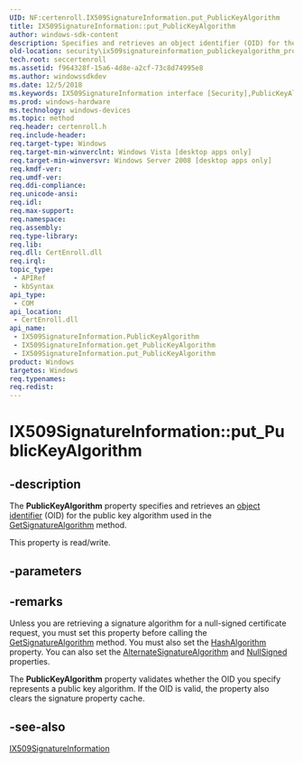 ```yaml
---
UID: NF:certenroll.IX509SignatureInformation.put_PublicKeyAlgorithm
title: IX509SignatureInformation::put_PublicKeyAlgorithm
author: windows-sdk-content
description: Specifies and retrieves an object identifier (OID) for the public key algorithm used in the GetSignatureAlgorithm method.
old-location: security\ix509signatureinformation_publickeyalgorithm_property.htm
tech.root: seccertenroll
ms.assetid: f964328f-15a6-4d8e-a2cf-73c8d74995e8
ms.author: windowssdkdev
ms.date: 12/5/2018
ms.keywords: IX509SignatureInformation interface [Security],PublicKeyAlgorithm property, IX509SignatureInformation.PublicKeyAlgorithm, IX509SignatureInformation.put_PublicKeyAlgorithm, IX509SignatureInformation::PublicKeyAlgorithm, IX509SignatureInformation::get_PublicKeyAlgorithm, IX509SignatureInformation::put_PublicKeyAlgorithm, PublicKeyAlgorithm property [Security], PublicKeyAlgorithm property [Security],IX509SignatureInformation interface, certenroll/IX509SignatureInformation::PublicKeyAlgorithm, certenroll/IX509SignatureInformation::get_PublicKeyAlgorithm, certenroll/IX509SignatureInformation::put_PublicKeyAlgorithm, put_PublicKeyAlgorithm, security.ix509signatureinformation_publickeyalgorithm_property
ms.prod: windows-hardware
ms.technology: windows-devices
ms.topic: method
req.header: certenroll.h
req.include-header: 
req.target-type: Windows
req.target-min-winverclnt: Windows Vista [desktop apps only]
req.target-min-winversvr: Windows Server 2008 [desktop apps only]
req.kmdf-ver: 
req.umdf-ver: 
req.ddi-compliance: 
req.unicode-ansi: 
req.idl: 
req.max-support: 
req.namespace: 
req.assembly: 
req.type-library: 
req.lib: 
req.dll: CertEnroll.dll
req.irql: 
topic_type:
 - APIRef
 - kbSyntax
api_type:
 - COM
api_location:
 - CertEnroll.dll
api_name:
 - IX509SignatureInformation.PublicKeyAlgorithm
 - IX509SignatureInformation.get_PublicKeyAlgorithm
 - IX509SignatureInformation.put_PublicKeyAlgorithm
product: Windows
targetos: Windows
req.typenames: 
req.redist: 
---
```


# IX509SignatureInformation::put_PublicKeyAlgorithm


## -description


The <b>PublicKeyAlgorithm</b> property specifies and retrieves an <a href="https://msdn.microsoft.com/en-us/library/ms721599(v=VS.85).aspx">object identifier</a> (OID) for the public key algorithm used in the <a href="https://msdn.microsoft.com/en-us/library/Aa379053(v=VS.85).aspx">GetSignatureAlgorithm</a> method.

This property is read/write.


## -parameters


## -remarks



Unless you are retrieving a signature algorithm for a null-signed certificate request, you must set this property before calling the <a href="https://msdn.microsoft.com/en-us/library/Aa379053(v=VS.85).aspx">GetSignatureAlgorithm</a> method. You must also set the <a href="https://msdn.microsoft.com/en-us/library/Aa379054(v=VS.85).aspx">HashAlgorithm</a> property. You can also set the <a href="https://msdn.microsoft.com/en-us/library/Aa965846(v=VS.85).aspx">AlternateSignatureAlgorithm</a> and <a href="https://msdn.microsoft.com/en-us/library/Aa379056(v=VS.85).aspx">NullSigned</a>   properties.

The <b>PublicKeyAlgorithm</b> property validates whether the OID you specify represents a public key algorithm. If the OID is valid, the property also clears the signature property cache.




## -see-also




<a href="https://msdn.microsoft.com/en-us/library/Aa379050(v=VS.85).aspx">IX509SignatureInformation</a>
 

 

